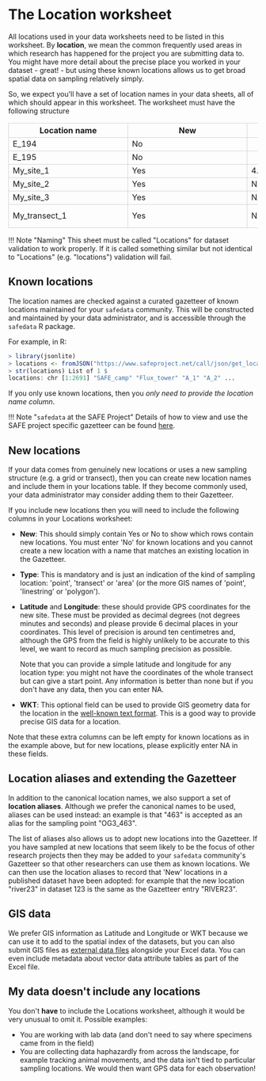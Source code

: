 # The Location worksheet

<!-- markdownlint-disable MD033 -->
<style>

/*fixing cell widths so everything lines up and adding borders*/
table {
  table-layout: fixed;
}

tbody td {
  width: 14em;
  min-width: 14em;
  max-width: 14em;
  border: 1px solid lightgrey;
}

thead th {
  width: 14em;
  min-width: 14em;
  max-width: 14em;
  border: 1px solid lightgrey;
}
</style>
<!-- markdownlint-enable MD033 -->

All locations used in your data worksheets need to be listed in this worksheet. By
**location**, we mean the common frequently used areas in which research has happened
for the project you are submitting data to. You might have more detail about the precise
place you worked in your dataset - great! - but using these known locations allows us to
get broad spatial data on sampling relatively simply.

So, we expect you'll have a set of location names in your data sheets, all of which
should appear in this worksheet. The worksheet must have the following structure

<!-- markdownlint-disable MD013 -->
| Location name | New | Latitude | Longitude  | Type       | WKT                                          |
| ------------- | --- | -------- | ---------- | ---------- | -------------------------------------------- |
| E_194         | No  |          |            |            |                                              |
| E_195         | No  |          |            |            |                                              |
| My_site_1     | Yes | 4.957721 | 117.776023 | POINT      | NA                                           |
| My_site_2     | Yes | NA       | NA         | POINT      | NA                                           |
| My_site_3     | Yes | NA       | NA         | POINT      | Point(117.7762 4.9576)                       |
| My_transect_1 | Yes | NA       | NA         | Linestring | Linestring(117.7762 4.9576, 117.7862 4.9676) |
<!-- markdownlint-enable MD013 -->

!!! Note "Naming"
    This sheet must be called "Locations" for dataset validation to work properly. If it
    is called something similar but not identical to "Locations" (e.g. "locations")
    validation will fail.

## Known locations

The location names are checked against a curated gazetteer of known locations maintained
for your `safedata` community. This will be constructed and maintained by your data
administrator, and is accessible through the `safedata` R package.

For example, in R:

```r
> library(jsonlite)
> locations <- fromJSON("https://www.safeproject.net/call/json/get_locations")
> str(locations) List of 1 $
locations: chr [1:2691] "SAFE_camp" "Flux_tower" "A_1" "A_2" ...
```

If you only use known locations, then you _only need to provide the  location name column_.

!!! Note "`safedata` at the SAFE Project"
    Details of how to view and use the SAFE project specific gazetteer can be found
    [here](../../safedata_at_SAFE.md).

## New locations

If your data comes from genuinely new locations or uses a new sampling structure (e.g. a
grid or transect), then you can create new location names and include them in your
locations table. If they become commonly used, your data administrator may consider
adding them to their Gazetteer.

If you include new locations then you will need to include the following columns in your
Locations worksheet:

- **New**: This should simply contain Yes or No to show which rows contain new
  locations. You must enter 'No' for known locations and you cannot create a new
  location with a name that matches an existing location in the Gazetteer.

- **Type**: This is mandatory and is just an indication of the kind of sampling
  location: 'point', 'transect' or 'area' (or the more GIS names of 'point',
  'linestring' or 'polygon').

- **Latitude** and **Longitude**: these should provide GPS coordinates for the new site.
  These must be provided as decimal degrees (not degrees minutes and seconds) and please
  provide 6 decimal places in your coordinates. This level of precision is around ten
  centimetres and, although the GPS from the field is highly unlikely to be accurate to
  this level, we want to record as much sampling precision as possible.

  Note that you can provide a simple latitude and longitude for any location type: you
  might not have the coordinates of the whole transect but can give a start point. Any
  information is better than none but if you don't have any data, then you can enter
  NA.

- **WKT**: This optional field can be used to provide GIS geometry data for the location
  in the [well-known text
  format](https://en.wikipedia.org/wiki/Well-known_text_representation_of_geometry).
  This is a good way to provide precise GIS data for a location.

Note that these extra columns can be left empty for known locations as in the example
above, but for new locations, please explicitly enter NA in these fields.

## Location aliases and extending the Gazetteer

In addition to the canonical location names, we also support a set of **location
aliases**. Although we prefer the canonical names to be used, aliases can be used
instead: an example is that "463" is accepted as an alias for the sampling point
"OG3_463".

The list of aliases also allows us to adopt new locations into the Gazetteer. If you
have sampled at new  locations that seem likely to be the focus of other research
projects then they may be added to your `safedata` community's Gazetteer so that other
researchers can use them as known locations. We can then use the location aliases to
record that 'New' locations in a published dataset have been adopted: for example that
the new location "river23" in dataset 123 is the same as the Gazetteer entry "RIVER23".

## GIS data

We prefer GIS information as Latitude and Longitude or WKT because we can use it to add
to the spatial index of the datasets, but you can also submit GIS files as [external
data files](other_formats.md) alongside your Excel data. You can even include metadata
about vector data attribute tables as part of the Excel file.

## My data doesn't include any locations

You don't **have** to include the Locations worksheet, although it would be very unusual
to omit it. Possible examples:

- You are working with lab data (and don't need to say where specimens came from in the
  field)
- You are collecting data haphazardly from across the landscape, for example tracking
  animal movements, and the data isn't tied to particular sampling locations. We would
  then want GPS data for each observation!

